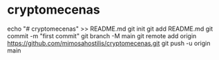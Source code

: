 # cryptomecenas
echo "# cryptomecenas" >> README.md
git init
git add README.md
git commit -m "first commit"
git branch -M main
git remote add origin https://github.com/mimosahostilis/cryptomecenas.git
git push -u origin main
